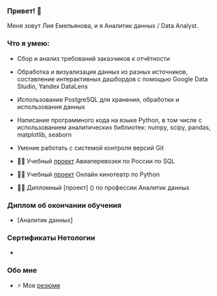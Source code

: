 ### Привет! 👋
Меня зовут Лия Емельянова, и я Аналитик данных / Data Analyst.
### Что я умею:
- Сбор и анализ требований заказчиков к отчётности
- Обработка и визуализация данных из разных источников, составление интерактивных дашбордов с помощью Google Data Studio, Yandex DataLens
- Использование PostgreSQL для хранения, обработки и использования данных
- Написание программного кода на языке Python, в том числе с использованием аналитических библиотек: numpy, scipy, pandas, matplotlib, seaborn
- Умение работать с системой контроля версий Git

- 👨‍🎓 Учебный [проект]() Авиаперевозки по России по SQL
- 👨‍🎓 Учебный [проект]() Онлайн кинотеатр по Python 
- 👨‍🎓 Дипломный [проект] () по профессии Аналитик данных


### Диплом об окончании обучения
- [Аналитик данных]
### Сертификаты Нетологии
- []()

### Обо мне

- ⚡ Мое [резюме](https://docs.google.com/document/d/19sHMoVQCtITOfcDf-N848_0d3oCNtH7e8-mQWj0BXEE/edit#)
